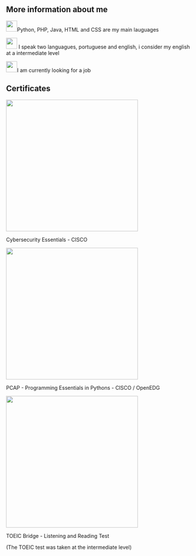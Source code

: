 ## More information about me
<div>  

  <img height="30px" src= "https://upload.wikimedia.org/wikipedia/commons/thumb/3/35/Information_icon.svg/600px-Information_icon.svg.png">Python, PHP, Java, HTML and CSS are my main lauguages
  
  <img height="30px" src= "https://upload.wikimedia.org/wikipedia/commons/thumb/3/35/Information_icon.svg/600px-Information_icon.svg.png"> I speak  two languagues, portuguese and english, i consider my english at a intermediate level

  <img height="30px" src= "https://upload.wikimedia.org/wikipedia/commons/thumb/3/35/Information_icon.svg/600px-Information_icon.svg.png">I am currently looking for a job

 </div>
  
  ## Certificates

   <div2>

   <img height="360px" src= "https://github.com/user-attachments/assets/f7e610eb-a05d-4be5-8a6c-2dcdc47e959f">
   <p>Cybersecurity Essentials - CISCO</p>
   <p></p>

   
   <img height="360px" src= "https://github.com/user-attachments/assets/1825cc0b-cf2b-4550-a667-d2436b4c5c9a">
   <p>PCAP - Programming Essentials in Pythons - CISCO / OpenEDG </p>
   <p></p>

   <img height="360px" src= "https://github.com/user-attachments/assets/fddc64d4-50cb-436a-b240-bda19c8fce9a">
   <p>TOEIC Bridge - Listening and Reading Test</p>
   <p></p>
   <p>(The TOEIC test was taken at the intermediate level)</p>
  
